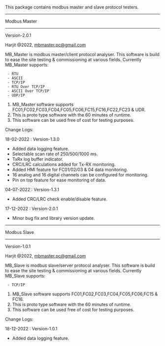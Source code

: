 This package contains modbus master and slave protocol testers.

*****************
Modbus Master
*****************

Version-2.0.1

Harjit @2022, mbmaster.pc@gmail.com

MB_Master is modbus master/client protocol analyser. This software is build to ease the site testing
& commissioning at various fields. Currently MB_Master supports:

     - RTU
     - ASCII
     - TCP/IP
     - RTU Over TCP/IP
     - ASCII Over TCP/IP
     - UDP/IP

1) MB_Master software supports FC01,FC02,FC03,FC04,FC05,FC06,FC15,FC16,FC22,FC23 & UDR.
2) This is proto type software with the 60 minutes of runtime.
3) This software can be used free of cost for testing purposes.

Change Logs:

18-02-2022 : Version-1.3.0 

- Added data logging feature.
- Selectable scan rate of 250/500/1000 ms.
- TxRx log buffer indicator.
- CRC/LRC calculations added for Tx-RX monitoring.
- Added HMI feature for FC01/02/03 & 04 data monitoring.
- 16 analog and 16 digital channels can be configured for monitoring.
- Pin on top feature for ease monitoring of data.
                                              
04-07-2022 : Version-1.3.1 

- Added CRC/LRC check enable/disable feature.

17-12-2022 : Version-2.0.1 

- Minor bug fix and library version update.


*****************
Modbus Slave
*****************

Version-1.0.1

Harjit @2022, mbmaster.pc@gmail.com

MB_Slave is modbus slave/server protocol analyser. This software is build to ease the site testing
& commissioning at various fields. Currently MB_Slave supports:

     - TCP/IP
     
1) MB_Slave software supports FC01,FC02,FC03,FC04,FC05,FC06,FC15 & FC16.
2) This is proto type software with the 60 minutes of runtime.
3) This software can be used free of cost for testing purposes.

Change Logs:

18-12-2022 : Version-1.0.1 

- Added data logging feature.
